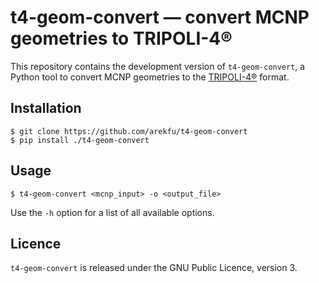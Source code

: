t4-geom-convert — convert MCNP geometries to TRIPOLI-4®
=======================================================

This repository contains the development version of `t4-geom-convert`, a Python
tool to convert MCNP geometries to the [TRIPOLI-4®][1] format.

Installation
------------

```
$ git clone https://github.com/arekfu/t4-geom-convert
$ pip install ./t4-geom-convert
```

Usage
-----

```
$ t4-geom-convert <mcnp_input> -o <output_file>
```

Use the `-h` option for a list of all available options.


Licence
-------

`t4-geom-convert` is released under the GNU Public Licence, version 3.


[1]: http://www.cea.fr/nucleaire/tripoli-4
